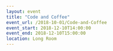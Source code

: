 ```yaml
---
layout: event
title: "Code and Coffee"
event_url: /2018-10-01/Code-and-Coffee
event_start: 2018-12-10T14:00:00
event_end: 2018-12-10T15:00:00
location: Long Room
---
```

